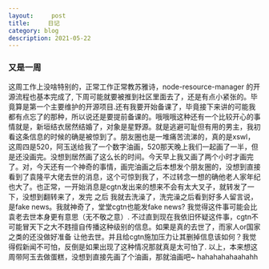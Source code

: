 ```yaml
---
layout:     post
title:     日记
category: blog
description: 2021-05-22
---
```


### 又是一周

  这周工作上没啥特别的，正常工作正常教苏雅诗，node-resource-manager 的开源流程也基本完成了, 下周可能就要被推到社区里面去了，还是有点小紧张的。毕竟算是第一个主要维护的开源项目.还有我要开始备课了，毕竟接下来讲的可能我都有点忘了的那种，所以说还是要提前备课的。哦哦哦这种还有一个比较开心的事情就是，新垣结衣居然结婚了，对象是星野源。就是逃避可耻但有用的男主，我初看这条信息的时候的确是被惊到了。朋友圈也是一堆痛苦流涕的，真的是xswl， 这周四是520，阿玉送给我了一个数字油画，520那天晚上我们一起画了一半，但是还没画完。没想到居然画了这么长的时间。今天早上我又画了两个小时才画完了。对，今天还有一个神奇的事情，画完油画之后本想发个朋友圈的，没想到直接看到了袁隆平大佬去世的消息，这个可惊到我了，不过转念一想的确他老人家年纪也大了。也正常，一开始消息是cgtn发出来的想来不会有太大叉子，就转发了一下，没想到翻转来了，发完 之后 我就去洗澡了，洗完澡之后看到好多人留言说，是fake  news。我就神奇了，堂堂cgtn也能发fake news? 我觉得这件事可能会比袁老去世本身更有意思（无不敬之意）. 不过直到现在我依旧怀疑这件事，cgtn不可能冒天下之大不韪擅自传播这种级别的信息。如果是真的去世了，而家人or国家之类的还没做好准备 让他去世。并且给cgtn施加压力让其删掉信息该如何？我觉得假新闻不可怕，反倒是如果出现了这种情况那就真是太可怕了. 以上，本来想这周带阿玉去做蛋糕，没想到直接先画了个油画，那就油画吧~ hahahahahaahahh
